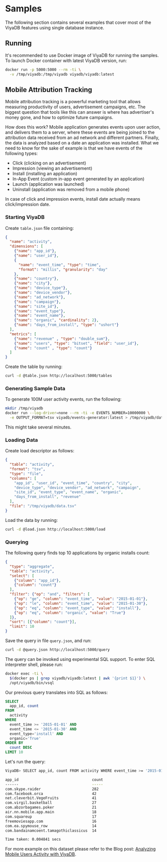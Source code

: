 Samples
========

The following section contains several examples that cover most of the ViyaDB features using
single database instance.

## Running

It's recommended to use Docker image of ViyaDB for running the samples.
To launch Docker container with latest ViyaDB version, run:

```bash
docker run -p 5000:5000 --rm -ti \
  -v /tmp/viyadb:/tmp/viyadb viyadb/viyadb:latest
```

## Mobile Attribution Tracking

Mobile attribution tracking is a powerful marketing tool that allows measuring productivity of users, advertisement campaigns, etc.
The biggest question that tools like this can answer is where has advertiser's money gone, and how to optimize future campaigns.

How does this work? Mobile application generates events upon user action, and delivers them to a server, where these events are
being joined to the attribution data received from an ad network and different partners. Finally, the data is analyzed based on
a date an application was installed. What we need to know for the sake of example is that we have events of the following types:

 * Click (clicking on an advertisement)
 * Impression (viewing an advertisement)
 * Install (installing an application)
 * In-App Event (custom in-app event generated by an application)
 * Launch (application was launched)
 * Uninstall (application was removed from a mobile phone)

In case of click and impression events, install date actually means click/impression date.

### Starting ViyaDB

Create `table.json` file containing:

```json
{
  "name": "activity",
  "dimensions": [
    {"name": "app_id"},
    {"name": "user_id"},
    {
      "name": "event_time", "type": "time",
      "format": "millis", "granularity": "day"
    },
    {"name": "country"},
    {"name": "city"},
    {"name": "device_type"},
    {"name": "device_vendor"},
    {"name": "ad_network"},
    {"name": "campaign"},
    {"name": "site_id"},
    {"name": "event_type"},
    {"name": "event_name"},
    {"name": "organic", "cardinality": 2},
    {"name": "days_from_install", "type": "ushort"}
  ],
  "metrics": [
    {"name": "revenue" , "type": "double_sum"},
    {"name": "users", "type": "bitset", "field": "user_id"},
    {"name": "count" , "type": "count"}
  ]
}
```

Create the table by running:

```bash
curl -d @table.json http://localhost:5000/tables 
```

### Generating Sample Data

To generate 100M user activity events, run the following:

```bash
mkdir /tmp/viyadb
docker run --log-driver=none --rm -ti -e EVENTS_NUMBER=10000000 \
  -e OUTPUT_FORMAT=tsv viyadb/events-generator:latest > /tmp/viyadb/data.tsv
```

This might take several minutes.

### Loading Data

Create load descriptor as follows:

```json
{
  "table": "activity",
  "format": "tsv",
  "type": "file",
  "columns": [
    "app_id", "user_id", "event_time", "country", "city",
    "device_type", "device_vendor", "ad_network", "campaign",
    "site_id", "event_type", "event_name", "organic",
    "days_from_install", "revenue"
  ],
  "file": "/tmp/viyadb/data.tsv"
}
```

Load the data by running:

```bash
curl -d @load.json http://localhost:5000/load
```

### Querying

The following query finds top 10 applications by organic installs count:

```json
{
  "type": "aggregate",
  "table": "activity",
  "select": [
    {"column": "app_id"},
    {"column": "count"}
  ],
  "filter": {"op": "and", "filters": [
    {"op": "ge", "column": "event_time", "value": "2015-01-01"},
    {"op": "le", "column": "event_time", "value": "2015-01-30"},
    {"op": "eq", "column": "event_type", "value": "install"},
    {"op": "eq", "column": "organic", "value": "True"}
  ]},
  "sort": [{"column": "count"}],
  "limit": 10
}
```

Save the query in file `query.json`, and run:

```bash
curl -d @query.json http://localhost:5000/query
```

The query can be invoked using experimental SQL support. To enter SQL interpreter shell, please run:

```bash
docker exec -ti \
  $(docker ps | grep viyadb/viyadb:latest | awk '{print $1}') \
  /opt/viyadb/bin/vsql
```

Our previous query translates into SQL as follows:

```sql
SELECT
  app_id, count
FROM
  activity
WHERE
  event_time >= '2015-01-01' AND
  event_time <= '2015-01-30' AND
  event_type='install' AND
  organic='True'
ORDER BY
  count DESC
LIMIT 10
```

Let's run the query:

```bash
ViyaDB> SELECT app_id, count FROM activity WHERE event_time >= '2015-01-01' AND event_time <= '2015-01-30' AND event_type='install' AND organic='True' ORDER BY count DESC LIMIT 10

app_id                                 count
------                                 -----
com.skype.raider                       282
com.facebook.orca                      42
net.cleverbit.VegeFruits               41
com.virgil.basketball                  27
com.abzorbagames.poker                 21
air.nn.mobile.app.main                 18
com.squareup                           17
freemoviesapp.com                      16
com.ea.spymouse_row                    14
com.bandainamcoent.tamagothiclassicus  14

Time taken: 0.004841 secs
```

For more example on this dataset please refer to the Blog post: [Analyzing Mobile Users Activity with ViyaDB](https://medium.com/viyadb/analyzing-mobile-users-activity-with-viyadb-c88a02104269).

